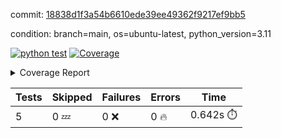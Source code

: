 commit: [18838d1f3a54b6610ede39ee49362f9217ef9bb5](https://github.com/rcmdnk/python-action-test/tree/18838d1f3a54b6610ede39ee49362f9217ef9bb5)

condition: branch=main, os=ubuntu-latest, python_version=3.11

[![python test](https://github.com/rcmdnk/python-action-test/actions/workflows/test.yml/badge.svg)](https://github.com/rcmdnk/python-action-test/actions/runs/7751677801)
<a href="https://github.com/rcmdnk/python-action-test/blob/18838d1f3a54b6610ede39ee49362f9217ef9bb5/README.md"><img alt="Coverage" src="https://img.shields.io/badge/Coverage-93%25-brightgreen.svg" /></a><details><summary>Coverage Report </summary><table><tr><th>File</th><th>Stmts</th><th>Miss</th><th>Cover</th><th>Missing</th></tr><tbody><tr><td colspan="5"><b>src/python_action_test</b></td></tr><tr><td>&nbsp; &nbsp;<a href="https://github.com/rcmdnk/python-action-test/blob/18838d1f3a54b6610ede39ee49362f9217ef9bb5/src/python_action_test/python_action_test.py">python_action_test.py</a></td><td>10</td><td>1</td><td>90%</td><td><a href="https://github.com/rcmdnk/python-action-test/blob/18838d1f3a54b6610ede39ee49362f9217ef9bb5/src/python_action_test/python_action_test.py#L15">15</a></td></tr><tr><td><b>TOTAL</b></td><td><b>14</b></td><td><b>1</b></td><td><b>93%</b></td><td>&nbsp;</td></tr></tbody></table></details>

| Tests | Skipped | Failures | Errors | Time |
| ----- | ------- | -------- | -------- | ------------------ |
| 5 | 0 :zzz: | 0 :x: | 0 :fire: | 0.642s :stopwatch: |


